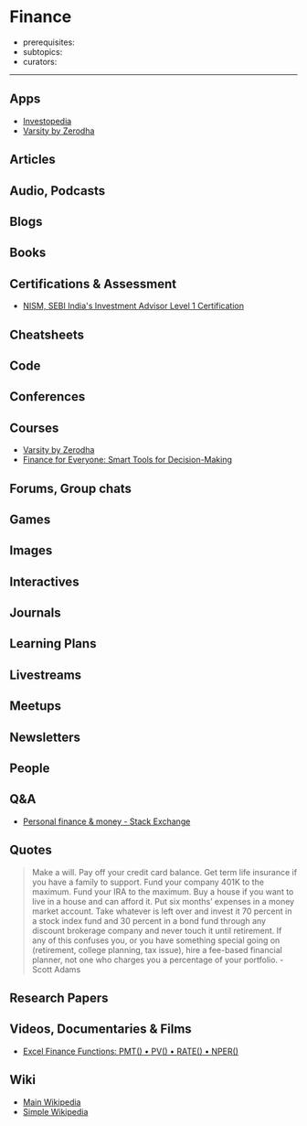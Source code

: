 # Finance

- prerequisites:
- subtopics:
- curators:

------

## Apps

- [Investopedia](https://www.investopedia.com/)
- [Varsity by Zerodha](https://play.google.com/store/apps/details?id=com.zerodha.varsity&hl=en_US)

## Articles

## Audio, Podcasts

## Blogs

## Books

## Certifications & Assessment

- [NISM, SEBI India's Investment Advisor Level 1 Certification](https://www.nism.ac.in/certification/index.php/nism-certifications/investment-adviser/investment-adviser-level-1)

## Cheatsheets

## Code

## Conferences

## Courses

- [Varsity by Zerodha](https://zerodha.com/varsity/)
- [Finance for Everyone: Smart Tools for Decision-Making](https://www.edx.org/course/finance-everyone-smart-tools-decision-michiganx-fin101x-1)

## Forums, Group chats

## Games

## Images

## Interactives

## Journals

## Learning Plans

## Livestreams

## Meetups

## Newsletters

## People

## Q&A

- [Personal finance & money - Stack Exchange](http://money.stackexchange.com)

## Quotes

> Make a will. Pay off your credit card balance. Get term life insurance if you have a family to support. Fund your company 401K to the maximum. Fund your IRA to the maximum. Buy a house if you want to live in a house and can afford it. Put six months’ expenses in a money market account. Take whatever is left over and invest it 70 percent in a stock index fund and 30 percent in a bond fund through any discount brokerage company and never touch it until retirement. If any of this confuses you, or you have something special going on (retirement, college planning, tax issue), hire a fee-based financial planner, not one who charges you a percentage of your portfolio. - Scott Adams

## Research Papers

## Videos, Documentaries & Films

- [Excel Finance Functions: PMT() • PV() • RATE() • NPER()](https://www.youtube.com/watch?v=AfWRp1mExQw)

## Wiki

- [Main Wikipedia](https://en.wikipedia.org/wiki/Finance)
- [Simple Wikipedia](https://simple.wikipedia.org/wiki/Finance)

